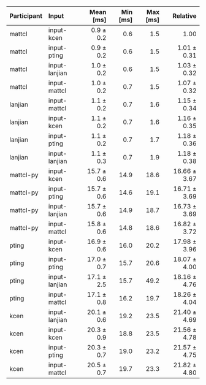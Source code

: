 | Participant | Input | Mean [ms] | Min [ms] | Max [ms] | Relative |
|:---|:---|---:|---:|---:|---:|
| mattcl | input-kcen | 0.9 ± 0.2 | 0.6 | 1.5 | 1.00 |
| mattcl | input-pting | 0.9 ± 0.2 | 0.6 | 1.5 | 1.01 ± 0.31 |
| mattcl | input-lanjian | 1.0 ± 0.2 | 0.6 | 1.5 | 1.03 ± 0.32 |
| mattcl | input-mattcl | 1.0 ± 0.2 | 0.7 | 1.5 | 1.07 ± 0.32 |
| lanjian | input-mattcl | 1.1 ± 0.2 | 0.7 | 1.6 | 1.15 ± 0.34 |
| lanjian | input-kcen | 1.1 ± 0.2 | 0.7 | 1.6 | 1.16 ± 0.35 |
| lanjian | input-pting | 1.1 ± 0.2 | 0.7 | 1.7 | 1.18 ± 0.36 |
| lanjian | input-lanjian | 1.1 ± 0.3 | 0.7 | 1.9 | 1.18 ± 0.38 |
| mattcl-py | input-kcen | 15.7 ± 0.6 | 14.9 | 18.6 | 16.66 ± 3.67 |
| mattcl-py | input-pting | 15.7 ± 0.6 | 14.6 | 19.1 | 16.71 ± 3.69 |
| mattcl-py | input-lanjian | 15.7 ± 0.6 | 14.9 | 18.7 | 16.73 ± 3.69 |
| mattcl-py | input-mattcl | 15.8 ± 0.6 | 14.8 | 18.6 | 16.82 ± 3.72 |
| pting | input-kcen | 16.9 ± 0.6 | 16.0 | 20.2 | 17.98 ± 3.96 |
| pting | input-pting | 17.0 ± 0.7 | 15.7 | 20.6 | 18.07 ± 4.00 |
| pting | input-lanjian | 17.1 ± 2.5 | 15.7 | 49.2 | 18.16 ± 4.76 |
| pting | input-mattcl | 17.1 ± 0.8 | 16.2 | 19.7 | 18.26 ± 4.04 |
| kcen | input-lanjian | 20.1 ± 0.6 | 19.2 | 23.5 | 21.40 ± 4.69 |
| kcen | input-kcen | 20.3 ± 0.9 | 18.8 | 23.5 | 21.56 ± 4.78 |
| kcen | input-pting | 20.3 ± 0.7 | 19.0 | 23.2 | 21.57 ± 4.75 |
| kcen | input-mattcl | 20.5 ± 0.7 | 19.7 | 23.3 | 21.82 ± 4.80 |
